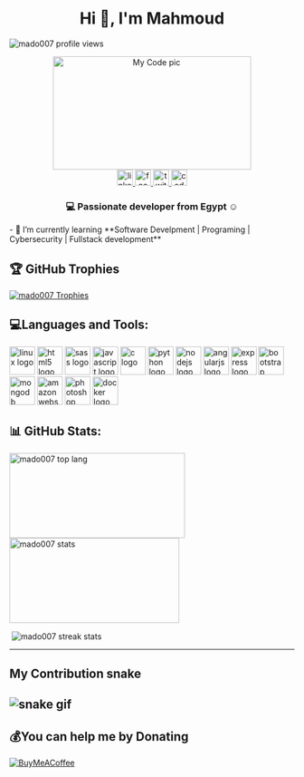 <h1 align="center">Hi 👋, I'm Mahmoud</h1> <p align="left"> <img src="https://komarev.com/ghpvc/?username=mado007&label=Profile%20views&color=0e75b6&style=flat" alt="mado007 profile views" /></p>
<div align="center">
  <img src="https://vijaymishra964.com/wp-content/uploads/2019/11/web-design.gif" height="200" width="350" alt="My Code pic" />
</div>

<div align="center">
  <a href="https://linkedin.com/in/mahmoud-elsayed" target="_blank"> <img src="https://img.shields.io/static/v1?message=LinkedIn&logo=linkedin&label=&color=0077B5&logoColor=white&labelColor=&style=for-the-badge" height="28" alt="linkedin logo"  />
  </a>
    <a href="https://www.facebook.com/Mahmoud.Eid3000/" target="_blank"><img src="https://img.shields.io/static/v1?message=Facebook&logo=facebook&label=&color=1877F2&logoColor=white&labelColor=&style=for-the-badge" height="28" alt="facebook logo"  />
  </a>
    <a href="https://twitter.com/Mahmoud_Eid00" target="_blank"> <img src="https://img.shields.io/static/v1?message=Twitter&logo=twitter&label=&color=1DA1F2&logoColor=white&labelColor=&style=for-the-badge" height="28" alt="twitter logo"  />
  </a>
  <a href="https://codepen.io/mado47" target="_blank"> <img src="https://img.shields.io/static/v1?message=Codepen&logo=codepen&label=&color=000000&logoColor=white&labelColor=&style=for-the-badge" height="28" alt="codepen logo"  />
  </a>
</div>
<h3 align="center">💻 Passionate developer from Egypt ☺ </h3>
- 🌱 I’m currently learning **Software Develpment | Programing | Cybersecurity | Fullstack development**


## 🏆 GitHub Trophies
<p align="left"> <a href="https://github.com/ryo-ma/github-profile-trophy"><img src="https://github-profile-trophy.vercel.app/?username=mado007&theme=gruvbox&no-frame=true&no-bg=false&margin-w=4" alt="mado007 Trophies" /></a> </p>


## 💻Languages and Tools:
<div align="left">
  <img src="https://cdn.jsdelivr.net/gh/devicons/devicon/icons/linux/linux-original.svg" height="50" width="45" alt="linux logo"  />
  <img src="https://cdn.jsdelivr.net/gh/devicons/devicon/icons/html5/html5-original.svg" height="50" width="45" alt="html5 logo"  />
  <img src="https://cdn.jsdelivr.net/gh/devicons/devicon/icons/sass/sass-original.svg" height="50" width="45" alt="sass logo"  />
  <img src="https://cdn.jsdelivr.net/gh/devicons/devicon/icons/javascript/javascript-original.svg" height="50" width="45" alt="javascript logo"  />
  <img src="https://cdn.jsdelivr.net/gh/devicons/devicon/icons/c/c-original.svg" height="50" width="45" alt="c logo"  />
  <img src="https://cdn.jsdelivr.net/gh/devicons/devicon/icons/python/python-original.svg" height="50" width="45" alt="python logo"  />
  <img src="https://cdn.jsdelivr.net/gh/devicons/devicon/icons/nodejs/nodejs-original.svg" height="50" width="45" alt="nodejs logo"  />
  <img src="https://cdn.jsdelivr.net/gh/devicons/devicon/icons/angularjs/angularjs-original.svg" height="50" width="45" alt="angularjs logo"  />
  <img src="https://cdn.jsdelivr.net/gh/devicons/devicon/icons/express/express-original.svg" height="50" width="45" alt="express logo"  />
  <img src="https://cdn.jsdelivr.net/gh/devicons/devicon/icons/bootstrap/bootstrap-original.svg" height="50" width="45" alt="bootstrap logo"  />
  <img src="https://cdn.jsdelivr.net/gh/devicons/devicon/icons/mongodb/mongodb-original.svg" height="50" width="45" alt="mongodb logo"  />
  <img src="https://cdn.jsdelivr.net/gh/devicons/devicon/icons/amazonwebservices/amazonwebservices-original.svg" height="50" width="45" alt="amazonwebservices logo"  />
  <img src="https://cdn.jsdelivr.net/gh/devicons/devicon/icons/photoshop/photoshop-plain.svg" height="50" width="45" alt="photoshop logo"  />
  <img src="https://cdn.jsdelivr.net/gh/devicons/devicon/icons/docker/docker-original.svg" height="50" width="45" alt="docker logo"  />
</div>



## 📊 GitHub Stats:

<p><img align="left" src="https://github-readme-stats.vercel.app/api/top-langs?username=mado007&show_icons=true&layout=compact&theme=merko&hide_border=true&count_private=false&include_all_commits=false" alt="mado007 top lang" width="310" height="150"/></p>

<p>&nbsp;<img align="center" src="https://github-readme-stats.vercel.app/api?username=mado007&show_icons=true&locale=en&theme=merko&hide_border=true&include_all_commits=false&count_private=false" width="300" height="150" alt="mado007 stats" /></p>

<p>&nbsp;<img align="center" src="https://github-readme-streak-stats.herokuapp.com/?user=mado007&show_icons=true&theme=merko&hide_border=true" alt="mado007 streak stats"/></p>

---
## My Contribution snake
![snake gif](https://github.com/Mado007/Mado007/blob/output/github-contribution-grid-snake.gif)
---

## 💰You can help me by Donating
  [![BuyMeACoffee](https://img.shields.io/badge/Buy%20Me%20a%20Coffee-ffdd00?style=for-the-badge&logo=buy-me-a-coffee&logoColor=black)](https://buymeacoffee.com/Mahmoud.Madoo)
